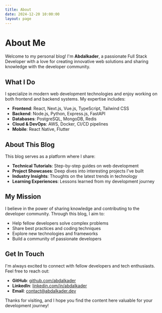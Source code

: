 ```yaml
---
title: About
date: 2024-12-20 10:00:00
layout: page
---
```


# About Me

Welcome to my personal blog! I'm **Abdalkader**, a passionate Full Stack Developer with a love for creating innovative web solutions and sharing knowledge with the developer community.

## What I Do

I specialize in modern web development technologies and enjoy working on both frontend and backend systems. My expertise includes:

- **Frontend**: React, Next.js, Vue.js, TypeScript, Tailwind CSS
- **Backend**: Node.js, Python, Express.js, FastAPI
- **Databases**: PostgreSQL, MongoDB, Redis
- **Cloud & DevOps**: AWS, Docker, CI/CD pipelines
- **Mobile**: React Native, Flutter

## About This Blog

This blog serves as a platform where I share:

- **Technical Tutorials**: Step-by-step guides on web development
- **Project Showcases**: Deep dives into interesting projects I've built
- **Industry Insights**: Thoughts on the latest trends in technology
- **Learning Experiences**: Lessons learned from my development journey

## My Mission

I believe in the power of sharing knowledge and contributing to the developer community. Through this blog, I aim to:

- Help fellow developers solve complex problems
- Share best practices and coding techniques
- Explore new technologies and frameworks
- Build a community of passionate developers

## Get In Touch

I'm always excited to connect with fellow developers and tech enthusiasts. Feel free to reach out:

- **GitHub**: [github.com/abdalkader](https://github.com/abdalkader)
- **LinkedIn**: [linkedin.com/in/abdalkader](https://linkedin.com/in/abdalkader)
- **Email**: [contact@abdalkader.dev](mailto:contact@abdalkader.dev)

Thanks for visiting, and I hope you find the content here valuable for your development journey!